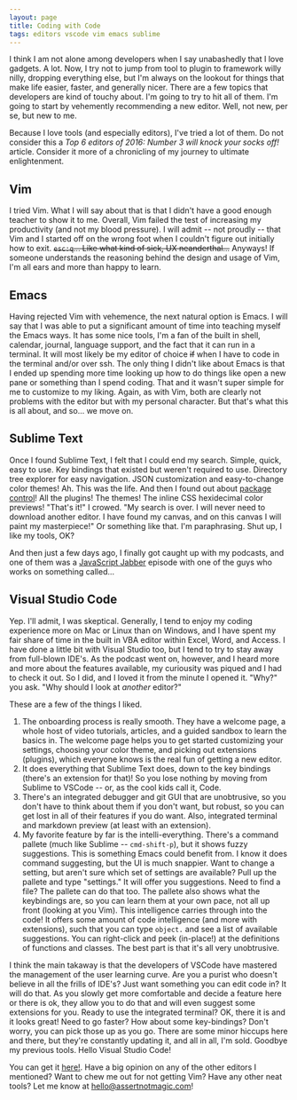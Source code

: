 ```yaml
---
layout: page
title: Coding with Code
tags: editors vscode vim emacs sublime
---
```


I think I am not alone among developers when I say unabashedly that I love gadgets.  A lot.  Now, I try not to jump from tool to plugin to framework willy nilly, dropping everything else, but I'm always on the lookout for things that make life easier, faster, and generally nicer.  There are a few topics that developers are kind of touchy about.  I'm going to try to hit all of them.  I'm going to start by vehemently recommending a new editor.  Well, not new, per se, but new to me.

Because I love tools (and especially editors), I've tried a lot of them.  Do not consider this a *Top 6 editors of 2016: Number 3 will knock your socks off!* article.  Consider it more of a chronicling of my journey to ultimate enlightenment.

## Vim

I tried Vim.  What I will say about that is that I didn't have a good enough teacher to show it to me.  Overall, Vim failed the test of increasing my productivity (and not my blood pressure).  I will admit -- not proudly -- that Vim and I started off on the wrong foot when I couldn't figure out initially how to exit.  <del>`esc:q`... Like what kind of sick, UX neanderthal...</del> Anyways!  If someone understands the reasoning behind the design and usage of Vim, I'm all ears and more than happy to learn.

## Emacs

Having rejected Vim with vehemence, the next natural option is Emacs.  I will say that I was able to put a significant amount of time into teaching myself the Emacs ways.  It has some nice tools, I'm a fan of the built in shell, calendar, journal, language support, and the fact that it can run in a terminal.  It will most likely be my editor of choice <del>if</del> when I have to code in the terminal and/or over ssh.  The only thing I didn't like about Emacs is that I ended up spending more time looking up how to do things like open a new pane or something than I spend coding.  That and it wasn't super simple for me to customize to my liking.  Again, as with Vim, both are clearly not problems with the editor but with my personal character.  But that's what this is all about, and so... we move on.

## Sublime Text

Once I found Sublime Text, I felt that I could end my search.  Simple, quick, easy to use.  Key bindings that existed but weren't required to use.  Directory tree explorer for easy navigation.  JSON customization and easy-to-change color themes!  Ah.  This was the life.  And then I found out about [package control](https://packagecontrol.io)!  All the plugins!  The themes!  The inline CSS hexidecimal color previews!  "That's it!" I crowed.  "My search is over.  I will never need to download another editor.  I have found my canvas, and on this canvas I will paint my masterpiece!"  Or something like that.  I'm paraphrasing.  Shut up, I like my tools, OK?

And then just a few days ago, I finally got caught up with my podcasts, and one of them was a [JavaScript Jabber](https://devchat.tv/js-jabber) episode with one of the guys who works on something called...

## Visual Studio Code

Yep.  I'll admit, I was skeptical.  Generally, I tend to enjoy my coding experience more on Mac or Linux than on Windows, and I have spent my fair share of time in the built in VBA editor within Excel, Word, and Access.  I have done a little bit with Visual Studio too, but I tend to try to stay away from full-blown IDE's.  As the podcast went on, however, and I heard more and more about the features available, my curiousity was piqued and I had to check it out.  So I did, and I loved it from the minute I opened it.  "Why?" you ask.  "Why should I look at *another* editor?"

These are a few of the things I liked.

 1. The onboarding process is really smooth.  They have a welcome page, a whole host of video tutorials, articles, and a guided sandbox to learn the basics in.  The welcome page helps you to get started customizing your settings, choosing your color theme, and picking out extensions (plugins), which everyone knows is the real fun of getting a new editor.
 2. It does everything that Sublime Text does, down to the key bindings (there's an extension for that)!  So you lose nothing by moving from Sublime to VSCode -- or, as the cool kids call it, Code.
 3. There's an integrated debugger and git GUI that are unobtrusive, so you don't have to think about them if you don't want, but robust, so you can get lost in all of their features if you do want.  Also, integrated terminal and markdown preview (at least with an extension).
 4. My favorite feature by far is the intelli-everything.  There's a command pallete (much like Sublime -- `cmd-shift-p`), but it shows fuzzy suggestions.  This is something Emacs could benefit from.  I know it does command suggesting, but the UI is much snappier.  Want to change a setting, but aren't sure which set of settings are available?  Pull up the pallete and type "settings."  It will offer you suggestions.  Need to find a file?  The pallete can do that too.  The pallete also shows what the keybindings are, so you can learn them at your own pace, not all up front (looking at you Vim).  This intelligence carries through into the code!  It offers some amount of code intelligence (and more with extensions), such that you can type `object.` and see a list of available suggestions.  You can right-click and peek (in-place!) at the definitions of functions and classes.  The best part is that it's all very unobtrusive.

 I think the main takaway is that the developers of VSCode have mastered the management of the user learning curve.  Are you a purist who doesn't believe in all the frills of IDE's?  Just want something you can edit code in?  It will do that.  As you slowly get more comfortable and decide a feature here or there is ok, they allow you to do that and will even suggest some extensions for you.  Ready to use the integrated terminal?  OK, there it is and it looks great!  Need to go faster?  How about some key-bindings?  Don't worry, you can pick those up as you go.  There are some minor hiccups here and there, but they're constantly updating it, and all in all, I'm sold.  Goodbye my previous tools.  Hello Visual Studio Code!

 You can get it [here!](https://code.visualstudio.com/).  Have a big opinion on any of the other editors I mentioned?  Want to chew me out for not getting Vim?  Have any other neat tools?  Let me know at hello@assertnotmagic.com!